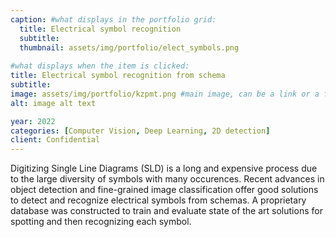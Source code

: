 ```yaml
---
caption: #what displays in the portfolio grid:
  title: Electrical symbol recognition
  subtitle: 
  thumbnail: assets/img/portfolio/elect_symbols.png
  
#what displays when the item is clicked:
title: Electrical symbol recognition from schema
subtitle: 
image: assets/img/portfolio/kzpmt.png #main image, can be a link or a file in assets/img/portfolio
alt: image alt text

year: 2022
categories: [Computer Vision, Deep Learning, 2D detection]
client: Confidential
---
```

Digitizing Single Line Diagrams (SLD) is a long and expensive process due to the large diversity of symbols with many occurences. 
Recent advances in object detection and fine-grained image classification offer good solutions to detect and recognize electrical symbols
from schemas. A proprietary database was constructed to train and evaluate state of the art solutions for spotting and then recognizing each symbol. 














